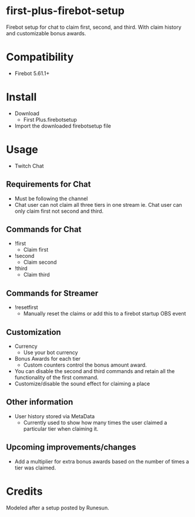 # first-plus-firebot-setup
Firebot setup for chat to claim first, second, and third. With claim history and customizable bonus awards.

# Compatibility
+ Firebot 5.61.1+

# Install
+ Download
    + First Plus.firebotsetup
+ Import the downloaded firebotsetup file

# Usage
+ Twitch Chat

## Requirements for Chat
+ Must be following the channel
+ Chat user can not claim all three tiers in one stream ie. Chat user can only claim first not second and third.

## Commands for Chat
+ !first
    + Claim first
+ !second
    + Claim second
+ !third
    + Claim third

## Commands for Streamer
+ !resetfirst
    + Manually reset the claims or add this to a firebot startup OBS event

## Customization
+ Currency
    + Use your bot currency
+ Bonus Awards for each tier
    + Custom counters control the bonus amount award.
+ You can disable the second and third commands and retain all the functionality of the first command.
+ Customize/disable the sound effect for claiming a place

## Other information
+ User history stored via MetaData
    + Currently used to show how many times the user claimed a particular tier when claiming it.

## Upcoming improvements/changes
+ Add a multiplier for extra bonus awards based on the number of times a tier was claimed.

# Credits
Modeled after a setup posted by Runesun.
